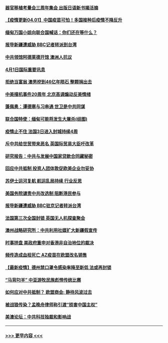 #### [器官移植考量会三周年集会 出版日语新书揭活摘](../pages/prog202/a103086495.md?t=04012301) 
#### [【疫情更新04.01】中国疫苗可怕！多国接种后疫情不降反升](../pages/prog202/a103078521.md?t=04012301) 
#### [缅甸万国小姐向联合国喊话：你们还在等什么？](../pages/prog202/a103086392.md?t=04012301) 
#### [报导新疆遭威胁 BBC记者转派到台湾](../pages/prog202/a103086329.md?t=04012301) 
#### [中共领馆阿德莱德开馆 澳洲人抗议](../pages/prog202/a103086324.md?t=04012301) 
#### [4月1日国际重要讯息](../pages/prog202/a103086316.md?t=04012301) 
#### [拒绝当富翁 澳男挖到46亿年陨石 整颗捐出去](../pages/prog202/a103086258.md?t=04012301) 
#### [中美撞机事件20周年 北京高调煽动反美情绪](../pages/prog202/a103086198.md?t=04012301) 
#### [蓬佩奥：谭德塞与习串通 世卫是中共同谋](../pages/prog202/a103086167.md?t=04012301) 
#### [联合国特使：缅甸可能将发生大屠杀(组图)](../pages/prog202/a103086120.md?t=04012301) 
#### [疫情止不住 法国3日进入封城持续4周](../pages/prog202/a103086095.md?t=04012301) 
#### [斥中共给世贸带来恶名 英国际贸易大臣吁改革](../pages/prog202/a103085656.md?t=04012301) 
#### [研究报告：中共与发展中国家贷款合同藏秘密](../pages/prog202/a103085651.md?t=04012301) 
#### [回应中共抵制 投资人团体敦促欧美企业勿妥协](../pages/prog202/a103085952.md?t=04012301) 
#### [苏伊士运河复航 航运乱局持续 行业反思](../pages/prog202/a103085984.md?t=04012301) 
#### [美国务院谴责中共改选制 阻断港民参与](../pages/prog202/a103085924.md?t=04012301) 
#### [报导新疆遭威胁 BBC驻京记者转派台湾](../pages/prog202/a103085943.md?t=04012301) 
#### [法国第三次全国封锁 英国无人机探查聚会](../pages/prog202/a103085969.md?t=04012301) 
#### [澳州战略研究所：中共利用社媒扩大新疆假宣传](../pages/prog202/a103085960.md?t=04012301) 
#### [时事拼盘 美政府重申对香港非自治地位的裁决](../pages/prog202/a103085965.md?t=04012301) 
#### [频传造成血栓死亡 AZ疫苗在欧盟改名销售](../pages/prog202/a103085885.md?t=04012301) 
#### [【最新疫情】德州禁口罩令感染率降至新低 法或再封锁](../pages/prog202/a103085946.md?t=04012301) 
#### [“马背叼羊” 中亚游牧民族彪悍传统比赛](../pages/prog202/a103085934.md?t=04012301) 
#### [如何应对中共抵制？ 欧盟商会: 静待风波过去](../pages/prog202/a103085860.md?t=04012301) 
#### [被战狼传染？孟晚舟律师称引渡“损害中国主权”](../pages/prog202/a103085841.md?t=04012301) 
#### [美澳论坛：中共科技独裁和影响战](../pages/prog202/a103085865.md?t=04012301) 

----
#### [ >>> 更早内容 <<< ](../indexes/prog202-earlier.md)
